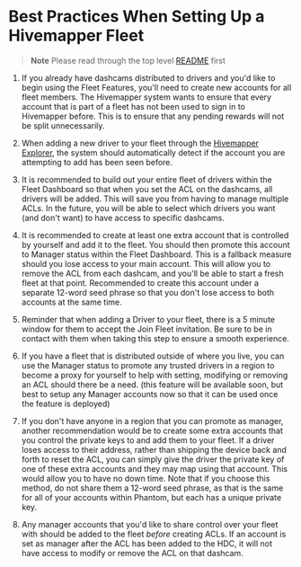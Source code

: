 # Best Practices When Setting Up a Hivemapper Fleet

> **Note**
> Please read through the top level [README](../readme.md) first

1) If you already have dashcams distributed to drivers and you'd like to begin using the Fleet Features, you'll need to create new accounts for all fleet
members. The Hivemapper system wants to ensure that every account that is part of a fleet has not been used to sign in to Hivemapper before. 
This is to ensure that any pending rewards will not be split unnecessarily.

2) When adding a new driver to your fleet through the [Hivemapper Explorer](https://hivemapper.com/explorer), the system should automatically detect
if the account you are attempting to add has been seen before. 

3) It is recommended to build out your entire fleet of drivers within the Fleet Dashboard so that when you set the ACL on the dashcams, all drivers
will be added. This will save you from having to manage multiple ACLs. In the future, you will be able to select which drivers you want (and don't want)
to have access to specific dashcams.

4) It is recommended to create at least one extra account that is controlled by yourself and add it to the fleet. You should then promote this account to Manager status within the Fleet Dashboard. This is a fallback measure should you lose access to your main account. This will allow you to remove the ACL from each dashcam, and you'll be able to start a fresh fleet at that point. Recommended to create this account under a separate 12-word seed phrase so that you don't lose access to both accounts at the same time.

5) Reminder that when adding a Driver to your fleet, there is a 5 minute window for them to accept the Join Fleet invitation. Be sure to be in contact with them when taking this step to ensure a smooth experience.

6) If you have a fleet that is distributed outside of where you live, you can use the Manager status to promote any trusted drivers in a region to become
a proxy for yourself to help with setting, modifying or removing an ACL should there be a need. (this feature will be available soon, but best to setup any Manager accounts now so that it can be used once the feature is deployed)

7) If you don't have anyone in a region that you can promote as manager, another recommendation would be to create some extra accounts that you control the private keys to and add them to your fleet. If a driver loses access to their address, rather than shipping the device back and forth to reset the ACL, you can simply give the driver the private key of one of these extra accounts and they may map using that account. This would allow you to have no down time. Note that if you choose this method, do not share them a 12-word seed phrase, as that is the same for all of your accounts within Phantom, but each has a unique private key.

8) Any manager accounts that you'd like to share control over your fleet with should be added to the fleet *before* creating ACLs. If an account is set as manager after the ACL has been added to the HDC, it will not have access to modify or remove the ACL on that dashcam.

